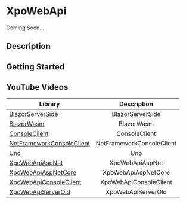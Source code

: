 # XpoWebApi

Coming Soon...

## Description

## Getting Started

## YouTube Videos

| Library        | Description   |
| ------------- |:-------------:| 
|[BlazorServerSide](https://github.com/egarim/BitFrameWorks/tree/master/src/Demos/Network/WebApi/BlazorServerSide)      | BlazorServerSide|
|[BlazorWasm](https://github.com/egarim/BitFrameWorks/tree/master/src/Demos/Network/WebApi/BlazorWasm)      | BlazorWasm|
|[ConsoleClient](https://github.com/egarim/BitFrameWorks/tree/master/src/Demos/Network/WebApi/ConsoleClient)      | ConsoleClient|
|[NetFrameworkConsoleClient](https://github.com/egarim/BitFrameWorks/tree/master/src/Demos/XpoWebApi/NetFrameworkConsoleClient)      | NetFrameworkConsoleClient|
|[Uno](https://github.com/egarim/BitFrameWorks/tree/master/src/Demos/XpoWebApi/Uno)      | Uno|
|[XpoWebApiAspNet](https://github.com/egarim/BitFrameWorks/tree/master/src/Demos/XpoWebApi)      | XpoWebApiAspNet|
|[XpoWebApiAspNetCore](https://github.com/egarim/BitFrameWorks/tree/master/src/Demos/XpoWebApi/XpoWebApiAspNetCore)      | XpoWebApiAspNetCore|
|[XpoWebApiConsoleClient](https://github.com/egarim/BitFrameWorks/tree/master/src/Demos/XpoWebApi/XpoWebApiConsoleClient)      | XpoWebApiConsoleClient|
|[XpoWebApiServerOld](https://github.com/egarim/BitFrameWorks/tree/master/src/Demos/XpoWebApi/XpoWebApiServerOld)      | XpoWebApiServerOld|



